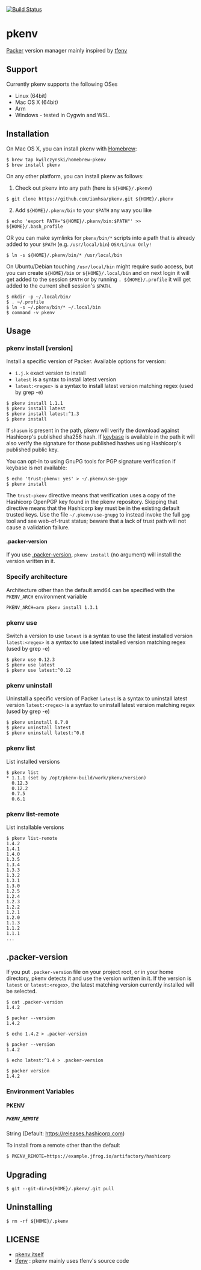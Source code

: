 [![Build Status](https://app.travis-ci.com/iamhsa/pkenv.svg?branch=master)](https://app.travis-ci.com/iamhsa/pkenv)

# pkenv
[Packer](https://www.packer.io/) version manager mainly inspired by [tfenv](https://github.com/tfutils/tfenv)

## Support
Currently pkenv supports the following OSes
- Linux (64bit)
- Mac OS X (64bit)
- Arm
- Windows - tested in Cygwin and WSL.

## Installation
On Mac OS X, you can install pkenv with [Homebrew](http://brew.sh/):

  ```console
  $ brew tap kwilczynski/homebrew-pkenv
  $ brew install pkenv
  ```

On any other platform, you can install pkenv as follows:

1. Check out pkenv into any path (here is `${HOME}/.pkenv`)

  ```console
  $ git clone https://github.com/iamhsa/pkenv.git ${HOME}/.pkenv
  ```

2. Add `${HOME}/.pkenv/bin` to your `$PATH` any way you like

  ```console
  $ echo 'export PATH="${HOME}/.pkenv/bin:$PATH"' >> ${HOME}/.bash_profile
  ```

  OR you can make symlinks for `pkenv/bin/*` scripts into a path that is already added to your `$PATH` (e.g. `/usr/local/bin`) `OSX/Linux Only!`

  ```console
  $ ln -s ${HOME}/.pkenv/bin/* /usr/local/bin
  ```

  On Ubuntu/Debian touching `/usr/local/bin` might require sudo access, but you can create `${HOME}/bin` or `${HOME}/.local/bin` and on next login it will get added to the session `$PATH`
  or by running `. ${HOME}/.profile` it will get added to the current shell session's `$PATH`.

  ```console
  $ mkdir -p ~/.local/bin/
  $ . ~/.profile
  $ ln -s ~/.pkenv/bin/* ~/.local/bin
  $ command -v pkenv
  ```


## Usage
### pkenv install [version]
Install a specific version of Packer. Available options for version:
- `i.j.k` exact version to install
- `latest` is a syntax to install latest version
- `latest:<regex>` is a syntax to install latest version matching regex (used by grep -e)

```console
$ pkenv install 1.1.1
$ pkenv install latest
$ pkenv install latest:^1.3
$ pkenv install
```

If `shasum` is present in the path, pkenv will verify the download against Hashicorp's published sha256 hash.
If [keybase](https://keybase.io/) is available in the path it will also verify the signature for those published hashes using Hashicorp's published public key.

You can opt-in to using GnuPG tools for PGP signature verification if keybase is not available:

```console
$ echo 'trust-pkenv: yes' > ~/.pkenv/use-gpgv
$ pkenv install
```

The `trust-pkenv` directive means that verification uses a copy of the
Hashicorp OpenPGP key found in the pkenv repository.  Skipping that directive
means that the Hashicorp key must be in the existing default trusted keys.
Use the file `~/.pkenv/use-gnupg` to instead invoke the full `gpg` tool and
see web-of-trust status; beware that a lack of trust path will not cause a
validation failure.

#### .packer-version
If you use [.packer-version](#packer-version), `pkenv install` (no argument) will install the version written in it.
### Specify architecture

Architecture other than the default amd64 can be specified with the `PKENV_ARCH` environment variable

```console
PKENV_ARCH=arm pkenv install 1.3.1
```

### pkenv use
Switch a version to use
`latest` is a syntax to use the latest installed version
`latest:<regex>` is a syntax to use latest installed version matching regex (used by grep -e)
```console
$ pkenv use 0.12.3
$ pkenv use latest
$ pkenv use latest:^0.12

```
### pkenv uninstall
Uninstall a specific version of Packer
`latest` is a syntax to uninstall latest version
`latest:<regex>` is a syntax to uninstall latest version matching regex (used by grep -e)
```console
$ pkenv uninstall 0.7.0
$ pkenv uninstall latest
$ pkenv uninstall latest:^0.8
```

### pkenv list
List installed versions
```console
$ pkenv list
* 1.1.1 (set by /opt/pkenv-build/work/pkenv/version)
  0.12.3
  0.12.2
  0.7.5
  0.6.1
```

### pkenv list-remote
List installable versions
```console
$ pkenv list-remote
1.4.2
1.4.1
1.4.0
1.3.5
1.3.4
1.3.3
1.3.2
1.3.1
1.3.0
1.2.5
1.2.4
1.2.3
1.2.2
1.2.1
1.2.0
1.1.3
1.1.2
1.1.1
...
```

## .packer-version
If you put `.packer-version` file on your project root, or in your home directory, pkenv detects it and use the version written in it. If the version is `latest` or `latest:<regex>`, the latest matching version currently installed will be selected.

```console
$ cat .packer-version
1.4.2

$ packer --version
1.4.2

$ echo 1.4.2 > .packer-version

$ packer --version
1.4.2

$ echo latest:^1.4 > .packer-version

$ packer version
1.4.2
```

### Environment Variables

#### PKENV

##### `PKENV_REMOTE`

String (Default: https://releases.hashicorp.com)

To install from a remote other than the default

```console
$ PKENV_REMOTE=https://example.jfrog.io/artifactory/hashicorp
```

## Upgrading
```console
$ git --git-dir=${HOME}/.pkenv/.git pull
```

## Uninstalling
```console
$ rm -rf ${HOME}/.pkenv
```

## LICENSE
- [pkenv itself](https://github.com/iamhsa/pkenv/blob/master/LICENSE)
- [tfenv](https://github.com/tfutils/tfenv/blob/master/LICENSE) : pkenv mainly uses tfenv's source code
